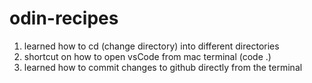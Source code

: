 # odin-recipes

1. learned how to cd (change directory) into different directories
2. shortcut on how to open vsCode from mac terminal (code .)
3. learned how to commit changes to github directly from the terminal 